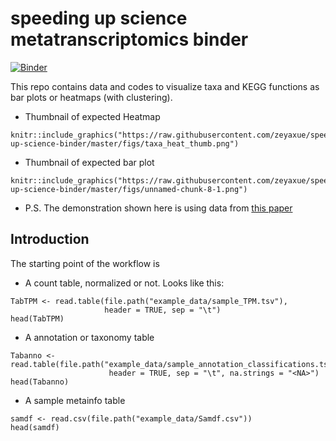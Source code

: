 # speeding up science metatranscriptomics binder

[![Binder](https://mybinder.org/badge_logo.svg)](https://mybinder.org/v2/gh/zeyaxue/speeding-up-science-binder/master?urlpath=rstudio)

This repo contains data and codes to visualize taxa and KEGG functions as bar plots or heatmaps (with clustering). 

* Thumbnail of expected Heatmap  

```{r echo=FALSE, out.width='50%'}
knitr::include_graphics("https://raw.githubusercontent.com/zeyaxue/speeding-up-science-binder/master/figs/taxa_heat_thumb.png")
```

* Thumbnail of expected bar plot   

```{r echo=FALSE, out.width='50%'}
knitr::include_graphics("https://raw.githubusercontent.com/zeyaxue/speeding-up-science-binder/master/figs/unnamed-chunk-8-1.png")
```
 
* P.S. The demonstration shown here is using data from [this paper](https://aem.asm.org/content/84/1/e02026-17.short)

## Introduction
The starting point of the workflow is 
  + A count table, normalized or not. Looks like this:
```{r echo=FALSE}
TabTPM <- read.table(file.path("example_data/sample_TPM.tsv"),
                     header = TRUE, sep = "\t")
head(TabTPM)
```
  + A annotation or taxonomy table 
```{r echo=FALSE}
Tabanno <- read.table(file.path("example_data/sample_annotation_classifications.tsv"),
                      header = TRUE, sep = "\t", na.strings = "<NA>")
head(Tabanno)
```
  + A sample metainfo table 
```{r echo=FALSE, warning=FALSE}
samdf <- read.csv(file.path("example_data/Samdf.csv"))
head(samdf)
```
